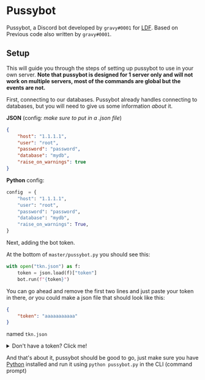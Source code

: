 # Pussybot
Pussybot, a Discord bot developed by `gravy#0001` for [LDF](https://discord.gg/rwqTbbxzAN). Based on Previous code also written by `gravy#0001`.



## Setup
This will guide you through the steps of setting up pussybot to use in your own server. **Note that pussybot is designed for 1 server only and will not work on multiple servers, most of the commands are global but the events are not.**

First, connecting to our databases.
Pussybot already handles connecting to databases, but you will need to give us some information *about* it.

**JSON** (config: *make sure to put in a .json file*)
```json
{
	"host": "1.1.1.1",
	"user": "root",
	"password": "password",
	"database": "mydb",
	"raise_on_warnings": true
}
```

**Python** config:
```py
config  = {
	"host": "1.1.1.1",
	"user": "root",
	"password": "password",
	"database": "mydb",
	"raise_on_warnings": True,
}
```

Next, adding the bot token.

At the bottom of `master/pussybot.py` you should see this:

```py
with open("tkn.json") as f:
	token = json.load(f)["token"]
	bot.run(f"{token}")
```

You can go ahead and remove the first two lines and just paste your token in there, *or* you could make a json file that should look like this:

```json
{
	"token": "aaaaaaaaaaa"
}
```
named `tkn.json`

<details>
<summary>Don't have a token? Click me!</summary>
	Everything is here: https://discord.com/developers/applications
	**note: you will need to be logged in to your Discord account on your browser**

	![profile](https://raw.githubusercontent.com/adenviney/pussybot/master/imgs/start.png)![profile](https://raw.githubusercontent.com/adenviney/pussybot/master/imgs/create.png)
	![profile](https://raw.githubusercontent.com/adenviney/pussybot/master/imgs/botnav.png)![profile](https://raw.githubusercontent.com/adenviney/pussybot/master/imgs/addbot.png)![profile](https://raw.githubusercontent.com/adenviney/pussybot/master/imgs/doit.png)![profile](https://raw.githubusercontent.com/adenviney/pussybot/master/imgs/token.png) This string of characters is your token. **Do not share this with anybody, they can (and will) take control of your bot.** This repository is not responsible if someone shares this.

</details>



And that's about it, pussybot should be good to go, just make sure you have [Python](https://python.org) installed and run it using `python pussybot.py` in the CLI (command prompt)
